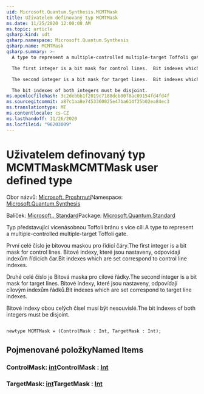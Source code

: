 ```yaml
---
uid: Microsoft.Quantum.Synthesis.MCMTMask
title: Uživatelem definovaný typ MCMTMask
ms.date: 11/25/2020 12:00:00 AM
ms.topic: article
qsharp.kind: udt
qsharp.namespace: Microsoft.Quantum.Synthesis
qsharp.name: MCMTMask
qsharp.summary: >-
  A type to represent a multiple-controlled multiple-target Toffoli gate.

  The first integer is a bit mask for control lines.  Bit indexes which are set correspond to control line indexes.

  The second integer is a bit mask for target lines.  Bit indexes which are set correspond to target line indexes.

  The bit indexes of both integers must be disjoint.
ms.openlocfilehash: 3c2debbb1f2019c7188dcb00f8ac09154fd4fd4f
ms.sourcegitcommit: a87c1aa8e7453360025e47ba614f25b02ea84ec3
ms.translationtype: MT
ms.contentlocale: cs-CZ
ms.lasthandoff: 11/26/2020
ms.locfileid: "96203009"
---
```

# <a name="mcmtmask-user-defined-type"></a><span data-ttu-id="a94e6-102">Uživatelem definovaný typ MCMTMask</span><span class="sxs-lookup"><span data-stu-id="a94e6-102">MCMTMask user defined type</span></span>

<span data-ttu-id="a94e6-103">Obor názvů: [Microsoft. Proshrnutí](xref:Microsoft.Quantum.Synthesis)</span><span class="sxs-lookup"><span data-stu-id="a94e6-103">Namespace: [Microsoft.Quantum.Synthesis](xref:Microsoft.Quantum.Synthesis)</span></span>

<span data-ttu-id="a94e6-104">Balíček: [Microsoft.. Standard](https://nuget.org/packages/Microsoft.Quantum.Standard)</span><span class="sxs-lookup"><span data-stu-id="a94e6-104">Package: [Microsoft.Quantum.Standard](https://nuget.org/packages/Microsoft.Quantum.Standard)</span></span>


<span data-ttu-id="a94e6-105">Typ představující vícenásobnou Toffoli bránu s více cíli.</span><span class="sxs-lookup"><span data-stu-id="a94e6-105">A type to represent a multiple-controlled multiple-target Toffoli gate.</span></span>

<span data-ttu-id="a94e6-106">První celé číslo je bitovou maskou pro řídicí čáry.</span><span class="sxs-lookup"><span data-stu-id="a94e6-106">The first integer is a bit mask for control lines.</span></span>  <span data-ttu-id="a94e6-107">Bitové indexy, které jsou nastaveny, odpovídají indexům řídicích čar.</span><span class="sxs-lookup"><span data-stu-id="a94e6-107">Bit indexes which are set correspond to control line indexes.</span></span>

<span data-ttu-id="a94e6-108">Druhé celé číslo je Bitová maska pro cílové řádky.</span><span class="sxs-lookup"><span data-stu-id="a94e6-108">The second integer is a bit mask for target lines.</span></span>  <span data-ttu-id="a94e6-109">Bitové indexy, které jsou nastaveny, odpovídají cílovým indexům řádků.</span><span class="sxs-lookup"><span data-stu-id="a94e6-109">Bit indexes which are set correspond to target line indexes.</span></span>

<span data-ttu-id="a94e6-110">Bitové indexy obou celých čísel musí být nesouvislé.</span><span class="sxs-lookup"><span data-stu-id="a94e6-110">The bit indexes of both integers must be disjoint.</span></span>

```qsharp

newtype MCMTMask = (ControlMask : Int, TargetMask : Int);
```



## <a name="named-items"></a><span data-ttu-id="a94e6-111">Pojmenované položky</span><span class="sxs-lookup"><span data-stu-id="a94e6-111">Named Items</span></span>

### <a name="controlmask--int"></a><span data-ttu-id="a94e6-112">ControlMask: [int](xref:microsoft.quantum.lang-ref.int)</span><span class="sxs-lookup"><span data-stu-id="a94e6-112">ControlMask : [Int](xref:microsoft.quantum.lang-ref.int)</span></span>


### <a name="targetmask--int"></a><span data-ttu-id="a94e6-113">TargetMask: [int](xref:microsoft.quantum.lang-ref.int)</span><span class="sxs-lookup"><span data-stu-id="a94e6-113">TargetMask : [Int](xref:microsoft.quantum.lang-ref.int)</span></span>

